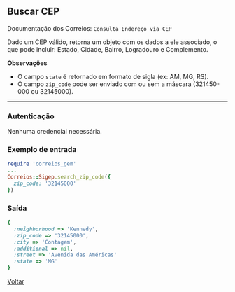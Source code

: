## Buscar CEP

Documentação dos Correios: `Consulta Endereço via CEP`

Dado um CEP válido, retorna um objeto com os dados a ele associado, o que pode incluir: Estado, Cidade, Bairro, Logradouro e Complemento.

__Observações__
* O campo `state` é retornado em formato de sigla (ex: AM, MG, RS).
* O campo `zip_code` pode ser enviado com ou sem a máscara (321450-000 ou 32145000).

____

### Autenticação
Nenhuma credencial necessária.

### Exemplo de entrada

```ruby
require 'correios_gem'
...
Correios::Sigep.search_zip_code({
  zip_code: '32145000'
})
```

### Saída

```ruby
{
  :neighborhood => 'Kennedy',
  :zip_code => '32145000',
  :city => 'Contagem',
  :additional => nil,
  :street => 'Avenida das Américas'
  :state => 'MG'
}
```

[Voltar](../../README.md#Utilização)
